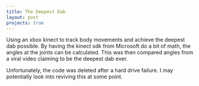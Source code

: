 ```yaml
---
title: The Deepest Dab
layout: post
projects: true
---
```


Using an xbox kinect to track body movements and achieve the deepest dab possible. By having the kinect sdk from Microsoft do a bit of math, the angles at the joints can be calculated. This was then compared angles from a viral video claiming to be the deepest dab ever. 

Unfortunately, the code was deleted after a hard drive failure. I may potentially look into reviving this at some point.